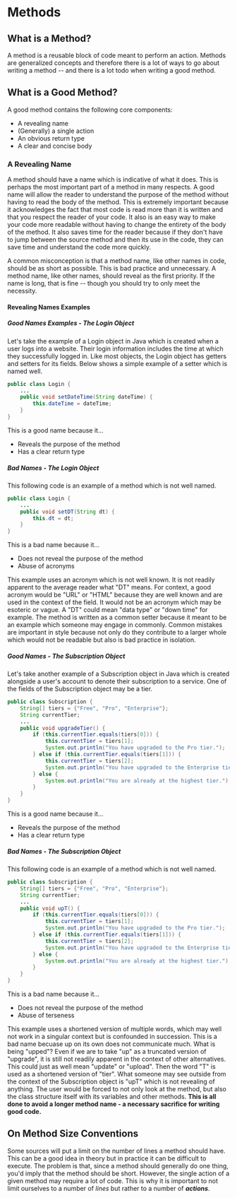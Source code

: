 # Methods

## What is a Method?
A method is a reusable block of code meant to perform an action. Methods are
generalized concepts and therefore there is a lot of ways to go about writing
a method -- and there is a lot todo when writing a good method.

## What is a Good Method?
A good method contains the following core components:
- A revealing name
- (Generally) a single action
- An obvious return type
- A clear and concise body

### A Revealing Name
A method should have a name which is indicative of what it does. This is 
perhaps the most important part of a method in many respects. A good name
will allow the reader to understand the purpose of the method without having 
to read the body of the method. This is extremely important because it 
acknowledges the fact that most code is read more than it is written and that
you respect the reader of your code. It also is an easy way to make your code
more readable without having to change the entirety of the body of the method.
It also saves time for the reader because if they don't have to jump between
the source method and then its use in the code, they can save time and
understand the code more quickly.

A common misconception is that a method name, like other names in code, should
be as short as possible. This is bad practice and unnecessary. A method name,
like other names, should reveal as the first priority. If the name is long,
that is fine -- though you should try to only meet the necessity.
#### Revealing Names Examples

##### Good Names Examples - The Login Object

Let's take the example of a Login object in Java which is created when a user
logs into a website. Their login information includes the time at which they
successfully logged in. Like most objects, the Login object has getters and
setters for its fields. Below shows a simple example of a setter which is
named well.

```java
public class Login {
    ...
    public void setDateTime(String dateTime) {
        this.dateTime = dateTime;
    }
}

```
This is a good name because it...
- Reveals the purpose of the method
- Has a clear return type

##### Bad Names - The Login Object

This following code is an example of a method which is not well named.

```java
public class Login {
    ...
    public void setDT(String dt) {
        this.dt = dt;
    }
}
```
This is a bad name because it...
- Does not reveal the purpose of the method
- Abuse of acronyms

This example uses an acronym which is not well known. It is not readily 
apparent to the average reader what "DT" means. For context, a good acronym
would be "URL" or "HTML" because they are well known and are used in the
context of the field. It would not be an acronym which may be esoteric or
vague. A "DT" could mean "data type" or "down time" for example. The method is
written as a common setter because it meant to be an example which someone may
engage in commonly. Common mistakes are important in style because not only do
they contribute to a larger whole which would not be readable but also is bad
practice in isolation.

##### Good Names - The Subscription Object

Let's take another example of a Subscription object in Java which is created
alongside a user's account to denote their subscription to a service. One of
the fields of the Subscription object may be a tier.

```java
public class Subscription {
    String[] tiers = {"Free", "Pro", "Enterprise"};
    String currentTier;
    ...
    public void upgradeTier() {
        if (this.currentTier.equals(tiers[0])) {
            this.currentTier = tiers[1];
            System.out.println("You have upgraded to the Pro tier.");
        } else if (this.currentTier.equals(tiers[1])) {
            this.currentTier = tiers[2];
            System.out.println("You have upgraded to the Enterprise tier.");
        } else {
            System.out.println("You are already at the highest tier.");
        }
    }
}
```
This is a good name because it...
- Reveals the purpose of the method
- Has a clear return type

##### Bad Names - The Subscription Object

This following code is an example of a method which is not well named.

```java
public class Subscription {
    String[] tiers = {"Free", "Pro", "Enterprise"};
    String currentTier;
    ...
    public void upT() {
        if (this.currentTier.equals(tiers[0])) {
            this.currentTier = tiers[1];
            System.out.println("You have upgraded to the Pro tier.");
        } else if (this.currentTier.equals(tiers[1])) {
            this.currentTier = tiers[2];
            System.out.println("You have upgraded to the Enterprise tier.");
        } else {
            System.out.println("You are already at the highest tier.");
        }
    }
}
```
This is a bad name because it...
- Does not reveal the purpose of the method
- Abuse of terseness

This example uses a shortened version of multiple words, which may well not
work in a singular context but is confounded in succession. This is a bad name
becuase up on its own does not communicate much. What is being "upped"? Even 
if we are to take "up" as a truncated version of "upgrade", it is still not
readily apparent in the context of other alternatives. This could just as well
mean "update" or "upload". Then the word "T" is used as a shortened version of
"tier". What someone may see outside from the context of the Subscription
object is "upT" which is not revealing of anything. The user would be forced
to not only look at the method, but also the class structure itself with its
variables and other methods. **This is all done to avoid a longer method name
\- a necessary sacrifice for writing good code.**


## On Method Size Conventions
Some sources will put a limit on the number of lines a method should have. 
This can be a good idea in theory but in practice it can be difficult to
execute. The problem is that, since a method should generally do one thing, 
you'd imply that the method should be short. However, the single action of a
given method may require a lot of code. This is why it is important to not
limit ourselves to a number of _lines_ but rather to a number of 
**_actions_**.